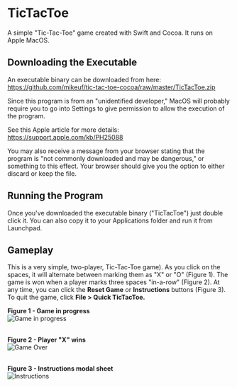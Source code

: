 # TicTacToe
A simple "Tic-Tac-Toe" game created with Swift and Cocoa. It runs on Apple MacOS.<br />

## Downloading the Executable
An executable binary can be downloaded from here:<br />
https://github.com/mikeuf/tic-tac-toe-cocoa/raw/master/TicTacToe.zip<br />

Since this program is from an "unidentified developer," MacOS will probably require you to go into Settings to give permission to allow the execution of the program.<br />

See this Apple article for more details:<br />
https://support.apple.com/kb/PH25088<br />

You may also receive a message from your browser stating that the program is "not commonly downloaded and may be dangerous," or something to this effect. Your browser should give you the option to either discard or keep the file. 

## Running the Program
Once you've downloaded the executable binary ("TicTacToe") just double click it. You can also copy it to your Applications folder and run it from Launchpad.<br />

## Gameplay
This is a very simple, two-player, Tic-Tac-Toe game). As you click on the spaces, it will alternate between marking them as "X" or "O" (Figure 1). The game is won when a player marks three spaces "in-a-row" (Figure 2). At any time, you can click the **Reset Game** or **Instructions** buttons (Figure 3). To quit the game, click **File > Quick TicTacToe.**<br />

**Figure 1 - Game in progress**<br />
![Game in progress](https://github.com/mikeuf/tic-tac-toe-cocoa/blob/master/readme-images/1-game-in-progress.png "Game in progress")
<br />
<br />

**Figure 2 - Player "X" wins**<br />
![Game Over](https://github.com/mikeuf/tic-tac-toe-cocoa/blob/master/readme-images/2-game-won.png "Game over")
<br />
<br />

**Figure 3 - Instructions modal sheet**<br />
![Instructions](https://github.com/mikeuf/tic-tac-toe-cocoa/blob/master/readme-images/3-instructions.png "Instructions")
<br />
<br />



